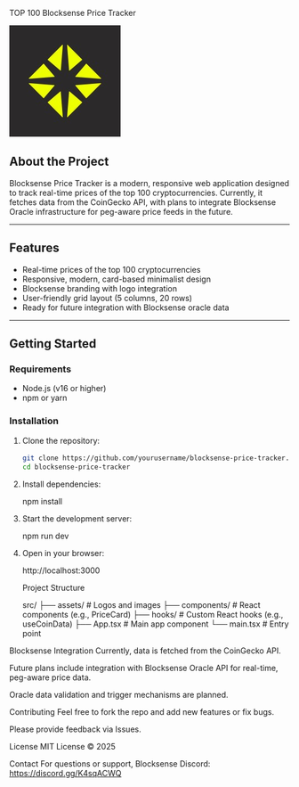 TOP 100 Blocksense Price Tracker 

![Blocksense Logo](./src/assets/blocksense-logo.png)

## About the Project

Blocksense Price Tracker is a modern, responsive web application designed to track real-time prices of the top 100 cryptocurrencies. Currently, it fetches data from the CoinGecko API, with plans to integrate Blocksense Oracle infrastructure for peg-aware price feeds in the future.

---

## Features

- Real-time prices of the top 100 cryptocurrencies  
- Responsive, modern, card-based minimalist design  
- Blocksense branding with logo integration  
- User-friendly grid layout (5 columns, 20 rows)  
- Ready for future integration with Blocksense oracle data  

---

## Getting Started

### Requirements

- Node.js (v16 or higher)  
- npm or yarn

### Installation

1. Clone the repository:

   ```bash
   git clone https://github.com/yourusername/blocksense-price-tracker.git
   cd blocksense-price-tracker

2. Install dependencies:

   npm install

3. Start the development server:

   npm run dev

4. Open in your browser:

   http://localhost:3000

  	

	Project Structure

	src/
	├── assets/                # Logos and images
	├── components/            # React components (e.g., PriceCard)
	├── hooks/                 # Custom React hooks (e.g., useCoinData)
	├── App.tsx                # Main app component
	└── main.tsx               # Entry point


Blocksense Integration
Currently, data is fetched from the CoinGecko API.

Future plans include integration with Blocksense Oracle API for real-time, peg-aware price data.

Oracle data validation and trigger mechanisms are planned.

Contributing
Feel free to fork the repo and add new features or fix bugs.

Please provide feedback via Issues.

License
MIT License © 2025

Contact
For questions or support, Blocksense Discord: https://discord.gg/K4sqACWQ 
